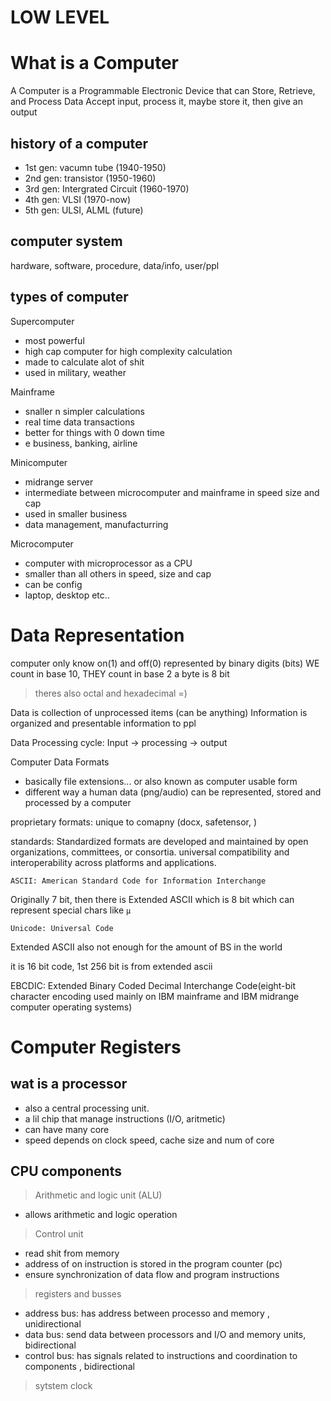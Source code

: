 # LOW LEVEL 

# What is a Computer 
A Computer is a Programmable Electronic Device that can Store, Retrieve, and Process Data 
Accept input, process it, maybe store it, then give an output

## history of a computer
- 1st gen: vacumn tube (1940-1950)
- 2nd gen: transistor (1950-1960)
- 3rd gen: Intergrated Circuit (1960-1970)
- 4th gen: VLSI (1970-now)
- 5th gen: ULSI, ALML (future)

## computer system
hardware, software, procedure, data/info, user/ppl

## types of computer 
Supercomputer
- most powerful
- high cap computer for high complexity calculation 
- made to calculate alot of shit 
- used in military, weather

Mainframe
- snaller n simpler calculations
- real time data transactions
- better for things with 0 down time
- e business, banking, airline

Minicomputer
- midrange server
- intermediate between microcomputer and mainframe in speed size and cap
- used in smaller business 
- data management, manufacturring

Microcomputer
- computer with microprocessor as a CPU 
- smaller than all others in speed, size and cap 
- can be config
-  laptop, desktop etc..

# Data Representation 
computer only know on(1) and off(0)
represented by binary digits (bits)
WE count in base 10, THEY count in base 2
a byte is 8 bit 

>theres also octal and hexadecimal =)

Data is collection of unprocessed items (can be anything)
Information is organized and presentable information to ppl 

Data Processing cycle:
Input -> processing -> output 

Computer Data Formats 
- basically file extensions... or also known as computer usable form
- different way a human data (png/audio) can be represented, stored and processed by a computer

proprietary formats: unique to comapny (docx, safetensor, )

standards: Standardized formats are developed and maintained by open organizations, committees, or consortia. universal compatibility and interoperability across platforms and applications.

`ASCII: American Standard Code for Information Interchange `

Originally 7 bit, then there is Extended ASCII which is 8 bit which can represent special chars like `µ`

`Unicode: Universal Code`

Extended ASCII also not enough for the amount of BS in the world

it is 16 bit code, 1st 256 bit is from extended ascii


EBCDIC: Extended Binary Coded Decimal Interchange Code(eight-bit character encoding used mainly on IBM mainframe and IBM midrange computer operating systems)

# Computer Registers
## wat is a processor
- also a central processing unit. 
- a lil chip that manage instructions (I/O, aritmetic)
- can have many core
- speed depends on clock speed, cache size and num of core

## CPU components
>Arithmetic and logic unit (ALU)
- allows arithmetic and logic operation
>Control unit
- read shit from memory
- address of on instruction is stored in the program counter (pc) 
- ensure synchronization of data flow and program instructions 

>registers and busses
- address bus: has address between processo and memory , unidirectional
- data bus: send data between processors and I/O and memory units, bidirectional 
- control bus: has signals related to instructions and coordination to components , bidirectional  

>sytstem clock
